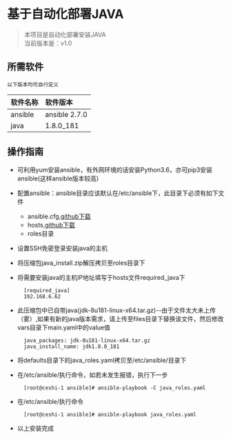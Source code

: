 # 基于自动化部署JAVA
> 本项目是自动化部署安装JAVA  
> 当前版本是：v1.0


## 所需软件
`以下版本均可自行定义`  

|软件名称|软件版本|
|:----------------|:-------------|
|ansible  | ansible 2.7.0 |
|java| 1.8.0_181  |

## 操作指南

- 可利用yum安装ansible，有外网环境的话安装Python3.6，亦可pip3安装ansible(这样ansible版本较高)
- 配置ansible：ansible目录应该默认在/etc/ansible下，此目录下必须有如下文件
	- ansible.cfg,[github下载](https://raw.githubusercontent.com/ansible/ansible/devel/examples/hosts)
	- hosts,[github下载](https://raw.githubusercontent.com/ansible/ansible/devel/examples/hosts)
	- roles目录
- 设置SSH免密登录安装java的主机
- 将压缩包java_install.zip解压拷贝至roles目录下
- 将需要安装java的主机IP地址填写于hosts文件required_java下

		[required_java]
		192.168.6.62
		
- 此压缩包中已自带java(jdk-8u181-linux-x64.tar.gz)--由于文件太大未上传（雾）,如果有新的java版本需求，请上传至files目录下替换该文件，然后修改vars目录下main.yaml中的value值

		java_packages: jdk-8u181-linux-x64.tar.gz
		java_install_name: jdk1.8.0_181

- 将defaults目录下的java_roles.yaml拷贝至/etc/ansible/目录下
- 在/etc/ansible/执行命令，如若未发生报错，执行下一步
	
		[root@ceshi-1 ansible]# ansible-playbook -C java_roles.yaml
- 在/etc/ansible/执行命令

		[root@ceshi-1 ansible]# ansible-playbook java_roles.yaml
		
- 以上安装完成
